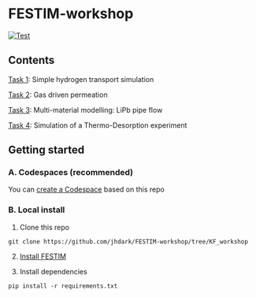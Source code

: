 # FESTIM-workshop

[![Test](https://github.com/RemDelaporteMathurin/FESTIM-workshop/actions/workflows/test_notebooks.yml/badge.svg)](https://github.com/RemDelaporteMathurin/FESTIM-workshop/actions/workflows/test_notebooks.yml)

## Contents

[Task 1](https://github.com/jhdark/FESTIM-workshop/tree/KF_workshop/tasks/task1.ipynb): Simple hydrogen transport simulation

[Task 2](https://github.com/jhdark/FESTIM-workshop/tree/KF_workshop/tasks/task2.ipynb): Gas driven permeation

[Task 3](https://github.com/jhdark/FESTIM-workshop/tree/KF_workshop/tasks/task3.ipynb): Multi-material modelling: LiPb pipe flow

[Task 4](https://github.com/jhdark/FESTIM-workshop/tree/KF_workshop/tasks/task4.ipynb): Simulation of a Thermo-Desorption experiment


## Getting started

### A. Codespaces (recommended)

You can [create a Codespace](https://github.com/codespaces/new?machine=standardLinux32gb&repo=520445592&ref=main&devcontainer_path=.devcontainer%2Fdevcontainer.json&location=WestEurope) based on this repo

### B. Local install

1. Clone this repo

```
git clone https://github.com/jhdark/FESTIM-workshop/tree/KF_workshop
```
2. [Install FESTIM](https://festim.readthedocs.io/en/latest/getting_started.html)

3. Install dependencies

```
pip install -r requirements.txt
```
